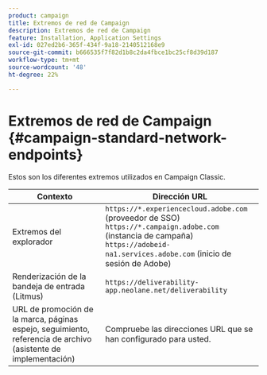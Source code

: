 ```yaml
---
product: campaign
title: Extremos de red de Campaign
description: Extremos de red de Campaign
feature: Installation, Application Settings
exl-id: 027ed2b6-365f-434f-9a18-2140512168e9
source-git-commit: b666535f7f82d1b8c2da4fbce1bc25cf8d39d187
workflow-type: tm+mt
source-wordcount: '48'
ht-degree: 22%

---
```


# Extremos de red de Campaign {#campaign-standard-network-endpoints}



Estos son los diferentes extremos utilizados en Campaign Classic.

| Contexto | Dirección URL |
|--- |--- |
| Extremos del explorador | `https://*.experiencecloud.adobe.com` (proveedor de SSO)<br>`https://*.campaign.adobe.com` (instancia de campaña)<br>`https://adobeid-na1.services.adobe.com` (inicio de sesión de Adobe) |
| Renderización de la bandeja de entrada (Litmus) | `https://deliverability-app.neolane.net/deliverability` |
| URL de promoción de la marca, páginas espejo, seguimiento, referencia de archivo (asistente de implementación) | Compruebe las direcciones URL que se han configurado para usted. |
